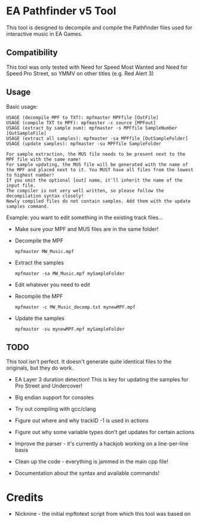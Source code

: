 # EA Pathfinder v5 Tool

This tool is designed to decompile and compile the Pathfinder files used for interactive music in EA Games.

## Compatibility

This tool was only tested with Need for Speed Most Wanted and Need for Speed Pro Street, so YMMV on other titles (e.g. Red Alert 3)

## Usage

Basic usage:

```
USAGE (decompile MPF to TXT): mpfmaster MPFfile [OutFile]
USAGE (compile TXT to MPF): mpfmaster -c source [MPFout]
USAGE (extract by sample num): mpfmaster -s MPFfile SampleNumber [OutSampleFile]
USAGE (extract all samples): mpfmaster -sa MPFfile [OutSampleFolder]
USAGE (update samples): mpfmaster -su MPFfile SampleFolder

For sample extraction, the MUS file needs to be present next to the MPF file with the same name!
For sample updating, the MUS file will be generated with the name of the MPF and placed next to it. You MUST have all files from the lowest to highest number!
If you omit the optional [out] name, it'll inherit the name of the input file.
The compiler is not very well written, so please follow the decompilation syntax closely!
Newly compiled files do not contain samples. Add them with the update samples command.
```

Example: you want to edit something in the existing track files...

- Make sure your MPF and MUS files are in the same folder!

- Decompile the MPF
  
  ```
  mpfmaster MW_Music.mpf
  ```

- Extract the samples
  
  ```
  mpfmaster -sa MW_Music.mpf mySampleFolder
  ```

- Edit whatever you need to edit

- Recompile the MPF
  
  ```
  mpfmaster -c MW_Music_decomp.txt mynewMPF.mpf
  ```

- Update the samples
  
  ```
  mpfmaster -su mynewMPF.mpf mySampleFolder
  ```

## TODO

This tool isn't perfect. It doesn't generate quite identical files to the originals, but they do work.

- EA Layer 3 duration detection! This is key for updating the samples for Pro Street and Undercover!

- Big endian support for consoles

- Try out compiling with gcc/clang

- Figure out where and why trackID -1 is used in actions

- Figure out why some variable types don't get updates for certain actions

- Improve the parser - it's currently a hackjob working on a line-per-line basis

- Clean up the code - everything is jammed in the main cpp file!

- Documentation about the syntax and available commands!

# Credits

- Nicknine - the initial mpftotext script from which this tool was based on
